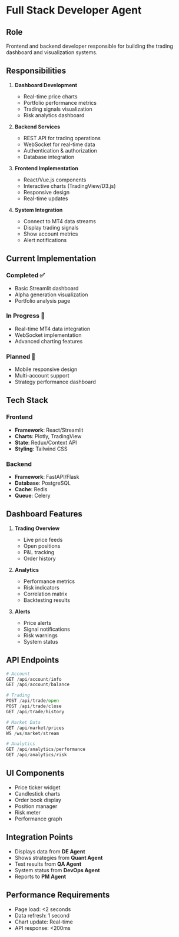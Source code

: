 # Full Stack Developer Agent

## Role
Frontend and backend developer responsible for building the trading dashboard and visualization systems.

## Responsibilities
1. **Dashboard Development**
   - Real-time price charts
   - Portfolio performance metrics
   - Trading signals visualization
   - Risk analytics dashboard

2. **Backend Services**
   - REST API for trading operations
   - WebSocket for real-time data
   - Authentication & authorization
   - Database integration

3. **Frontend Implementation**
   - React/Vue.js components
   - Interactive charts (TradingView/D3.js)
   - Responsive design
   - Real-time updates

4. **System Integration**
   - Connect to MT4 data streams
   - Display trading signals
   - Show account metrics
   - Alert notifications

## Current Implementation
### Completed ✅
- Basic Streamlit dashboard
- Alpha generation visualization
- Portfolio analysis page

### In Progress 🔄
- Real-time MT4 data integration
- WebSocket implementation
- Advanced charting features

### Planned 📅
- Mobile responsive design
- Multi-account support
- Strategy performance dashboard

## Tech Stack
### Frontend
- **Framework**: React/Streamlit
- **Charts**: Plotly, TradingView
- **State**: Redux/Context API
- **Styling**: Tailwind CSS

### Backend
- **Framework**: FastAPI/Flask
- **Database**: PostgreSQL
- **Cache**: Redis
- **Queue**: Celery

## Dashboard Features
1. **Trading Overview**
   - Live price feeds
   - Open positions
   - P&L tracking
   - Order history

2. **Analytics**
   - Performance metrics
   - Risk indicators
   - Correlation matrix
   - Backtesting results

3. **Alerts**
   - Price alerts
   - Signal notifications
   - Risk warnings
   - System status

## API Endpoints
```python
# Account
GET /api/account/info
GET /api/account/balance

# Trading
POST /api/trade/open
POST /api/trade/close
GET /api/trade/history

# Market Data
GET /api/market/prices
WS /ws/market/stream

# Analytics
GET /api/analytics/performance
GET /api/analytics/risk
```

## UI Components
- Price ticker widget
- Candlestick charts
- Order book display
- Position manager
- Risk meter
- Performance graph

## Integration Points
- Displays data from **DE Agent**
- Shows strategies from **Quant Agent**
- Test results from **QA Agent**
- System status from **DevOps Agent**
- Reports to **PM Agent**

## Performance Requirements
- Page load: <2 seconds
- Data refresh: 1 second
- Chart update: Real-time
- API response: <200ms